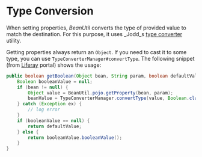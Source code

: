 # Type Conversion

When setting properties, _BeanUtil_ converts the type of provided value to match the destination. For this purpose, it uses _Jodd_s [type converter](/util/typeconverter.html) utility.

Getting properties always return an `Object`. If you need to cast it to some type, you can use `TypeConverterManager#convertType`. The following snippet \(from [Liferay](http://www.liferay.com) portal\) shows the usage:

```java
public boolean getBoolean(Object bean, String param, boolean defaultValue) {
    Boolean booleanValue = null;
    if (bean != null) {
        Object value = BeanUtil.pojo.getProperty(bean, param);
        beanValue = TypeConverterManager.convertType(value, Boolean.class);
    } catch (Exception ex) {
        // log error
    }
    if (booleanValue == null) {
        return defaultValue;
    } else {
        return booleanValue.booleanValue();
    }
}
```

